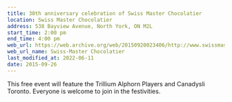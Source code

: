 ```yaml
---
title: 30th anniversary celebration of Swiss Master Chocolatier
location: Swiss Master Chocolatier
address: 538 Bayview Avenue, North York, ON M2L
start_time: 2:00 pm
end_time: 4:00 pm
web_url: https://web.archive.org/web/20150920023406/http://www.swissmaster.com/
web_url_name: Swiss-Master Chocolatier
last_modified_at: 2022-06-11
date: 2015-09-26
---
```


This free event will feature the Trillium Alphorn Players and Canadysli
Toronto. Everyone is welcome to join in the festivities.
